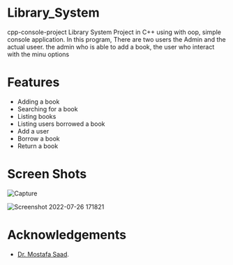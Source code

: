 # Library_System
cpp-console-project
Library System Project in C++ using with oop, simple console application. In this program, There are two users the Admin and the actual useer. the admin who is able to add a book, the user who interact with the minu options

# Features
- Adding a book
- Searching for a book
- Listing books
- Listing users borrowed a book
- Add a user
- Borrow a book
- Return a book
# Screen Shots
![Capture](https://user-images.githubusercontent.com/92885872/181045579-98388585-0b10-44da-90db-bfd150d04001.PNG)

![Screenshot 2022-07-26 171821](https://user-images.githubusercontent.com/92885872/181046107-a65e4be4-21f3-4eb2-af8a-ed476b6975f4.png)

# Acknowledgements
- [Dr. Mostafa Saad](https://www.udemy.com/course/cpp-4skills/).
